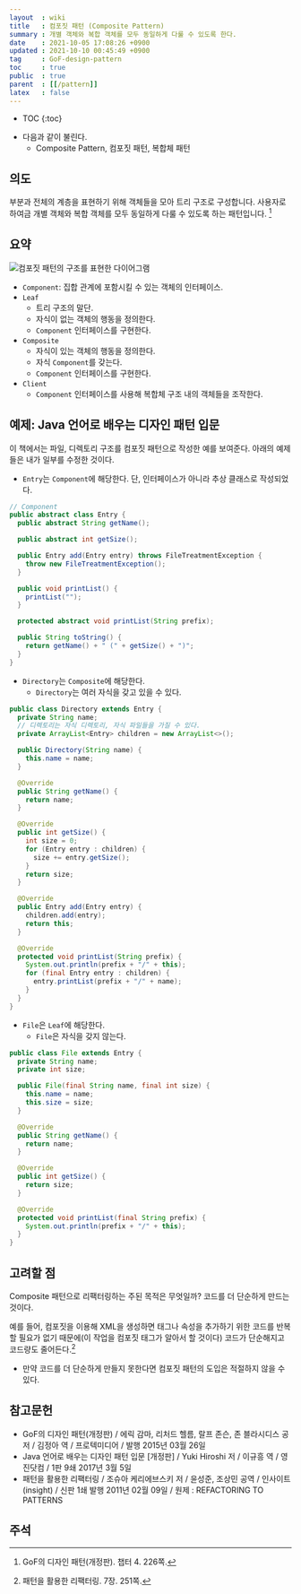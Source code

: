 ```yaml
---
layout  : wiki
title   : 컴포짓 패턴 (Composite Pattern)
summary : 개별 객체와 복합 객체를 모두 동일하게 다룰 수 있도록 한다.
date    : 2021-10-05 17:08:26 +0900
updated : 2021-10-10 00:45:49 +0900
tag     : GoF-design-pattern
toc     : true
public  : true
parent  : [[/pattern]]
latex   : false
---
```

* TOC
{:toc}

- 다음과 같이 불린다.
    - Composite Pattern, 컴포짓 패턴, 복합체 패턴

## 의도

>
부분과 전체의 계층을 표현하기 위해 객체들을 모아 트리 구조로 구성합니다.
사용자로 하여금 개별 객체와 복합 객체를 모두 동일하게 다룰 수 있도록 하는 패턴입니다.
[^gof-226]


## 요약

![컴포짓 패턴의 구조를 표현한 다이어그램]( ./composite.svg )

- `Component`: 집합 관계에 포함시킬 수 있는 객체의 인터페이스.
- `Leaf`
    - 트리 구조의 말단.
    - 자식이 없는 객체의 행동을 정의한다.
    - `Component` 인터페이스를 구현한다.
- `Composite`
    - 자식이 있는 객체의 행동을 정의한다.
    - 자식 `Component`를 갖는다.
    - `Component` 인터페이스를 구현한다.
- `Client`
    - `Component` 인터페이스를 사용해 복합체 구조 내의 객체들을 조작한다.



## 예제: Java 언어로 배우는 디자인 패턴 입문

이 책에서는 파일, 디렉토리 구조를 컴포짓 패턴으로 작성한 예를 보여준다. 아래의 예제들은 내가 일부를 수정한 것이다.

- `Entry`는 `Component`에 해당한다. 단, 인터페이스가 아니라 추상 클래스로 작성되었다.

```java
// Component
public abstract class Entry {
  public abstract String getName();

  public abstract int getSize();

  public Entry add(Entry entry) throws FileTreatmentException {
    throw new FileTreatmentException();
  }

  public void printList() {
    printList("");
  }

  protected abstract void printList(String prefix);

  public String toString() {
    return getName() + " (" + getSize() + ")";
  }
}
```

- `Directory`는 `Composite`에 해당한다.
    - `Directory`는 여러 자식을 갖고 있을 수 있다.

```java
public class Directory extends Entry {
  private String name;
  // 디렉토리는 자식 디렉토리, 자식 파일들을 가질 수 있다.
  private ArrayList<Entry> children = new ArrayList<>();

  public Directory(String name) {
    this.name = name;
  }

  @Override
  public String getName() {
    return name;
  }

  @Override
  public int getSize() {
    int size = 0;
    for (Entry entry : children) {
      size += entry.getSize();
    }
    return size;
  }

  @Override
  public Entry add(Entry entry) {
    children.add(entry);
    return this;
  }

  @Override
  protected void printList(String prefix) {
    System.out.println(prefix + "/" + this);
    for (final Entry entry : children) {
      entry.printList(prefix + "/" + name);
    }
  }
}
```

- `File`은 `Leaf`에 해당한다.
    - `File`은 자식을 갖지 않는다.

```java
public class File extends Entry {
  private String name;
  private int size;

  public File(final String name, final int size) {
    this.name = name;
    this.size = size;
  }

  @Override
  public String getName() {
    return name;
  }

  @Override
  public int getSize() {
    return size;
  }

  @Override
  protected void printList(final String prefix) {
    System.out.println(prefix + "/" + this);
  }
}
```

## 고려할 점

>
Composite 패턴으로 리팩터링하는 주된 목적은 무엇일까? 코드를 더 단순하게 만드는 것이다.
>
예를 들어, 컴포짓을 이용해 XML을 생성하면 태그나 속성을 추가하기 위한 코드를 반복할 필요가 없기 때문에(이 작업을 컴포짓 태그가 알아서 할 것이다)
코드가 단순해지고 코드량도 줄어든다.[^joshua-251]

- 만약 코드를 더 단순하게 만들지 못한다면 컴포짓 패턴의 도입은 적절하지 않을 수 있다.

## 참고문헌

- GoF의 디자인 패턴(개정판) / 에릭 감마, 리처드 헬름, 랄프 존슨, 존 블라시디스 공저 / 김정아 역 / 프로텍미디어 / 발행 2015년 03월 26일
- Java 언어로 배우는 디자인 패턴 입문 [개정판] / Yuki Hiroshi 저 / 이규흥 역 / 영진닷컴 / 1판 9쇄 2017년 3월 5일
- 패턴을 활용한 리팩터링 / 조슈아 케리에브스키 저 / 윤성준, 조상민 공역 / 인사이트(insight) / 신판 1쇄 발행 2011년 02월 09일 / 원제 : REFACTORING TO PATTERNS

## 주석

[^gof-226]: GoF의 디자인 패턴(개정판). 챕터 4. 226쪽.
[^joshua-251]: 패턴을 활용한 리팩터링. 7장. 251쪽.
